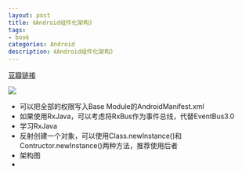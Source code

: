 ```yaml
---
layout: post
title: 《Android组件化架构》
tags:
- book
categories: Android
description: 《Android组件化架构》
---
```


[豆瓣链接](https://book.douban.com/subject/30190188/)

![](https://img1.doubanio.com/view/subject/l/public/s29735437.jpg)

 - 可以把全部的权限写入Base Module的AndroidManifest.xml
 - 如果使用RxJava，可以考虑将RxBus作为事件总线，代替EventBus3.0
 - 学习RxJava
 - 反射创建一个对象，可以使用Class.newInstance()和Contructor.newInstance()两种方法，推荐使用后者
 - 架构图
 - 

 
